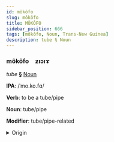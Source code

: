 ```yaml
---
id: môkôfo
slug: môkôfo
title: MÔKÔFO
sidebar_position: 666
tags: [môkôfo, Noun, Trans-New Guinea]
description: tube § Noun
---
```


### môkôfo&emsp;<span kind="abugida">ƶıɔıɤ</span>

*tube* **§** [Noun](../../tags/Noun)

**IPA**: /ˈmo.ko.fɑ/

**Verb**: to be a tube/pipe

**Noun**: tube/pipe

**Modifier**: tube/pipe-related

<details>
    <summary>Origin</summary>
    Zimakani mokova /mokova/<br/>
    <em>Trans-New Guinea Language Family</em>
</details>